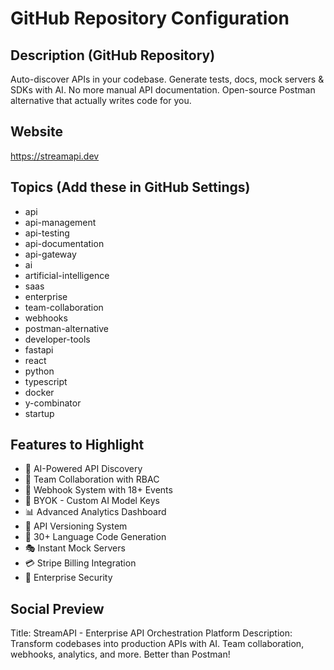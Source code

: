 # GitHub Repository Configuration

## Description (GitHub Repository)
Auto-discover APIs in your codebase. Generate tests, docs, mock servers & SDKs with AI. No more manual API documentation. Open-source Postman alternative that actually writes code for you.

## Website
https://streamapi.dev

## Topics (Add these in GitHub Settings)
- api
- api-management
- api-testing
- api-documentation
- api-gateway
- ai
- artificial-intelligence
- saas
- enterprise
- team-collaboration
- webhooks
- postman-alternative
- developer-tools
- fastapi
- react
- python
- typescript
- docker
- y-combinator
- startup

## Features to Highlight
- 🤖 AI-Powered API Discovery
- 👥 Team Collaboration with RBAC
- 🔔 Webhook System with 18+ Events
- 🔑 BYOK - Custom AI Model Keys
- 📊 Advanced Analytics Dashboard
- 🔄 API Versioning System
- 🚀 30+ Language Code Generation
- 🎭 Instant Mock Servers
- 💳 Stripe Billing Integration
- 🔐 Enterprise Security

## Social Preview
Title: StreamAPI - Enterprise API Orchestration Platform
Description: Transform codebases into production APIs with AI. Team collaboration, webhooks, analytics, and more. Better than Postman!